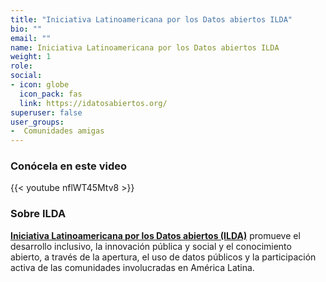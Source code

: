 ```yaml
---
title: "Iniciativa Latinoamericana por los Datos abiertos ILDA"
bio: ""
email: ""
name: Iniciativa Latinoamericana por los Datos abiertos ILDA
weight: 1
role: 
social:
- icon: globe
  icon_pack: fas
  link: https://idatosabiertos.org/
superuser: false
user_groups:
-  Comunidades amigas
---
```


### Conócela en este video

{{< youtube nflWT45Mtv8 >}} 

### Sobre ILDA

**[Iniciativa Latinoamericana por los Datos abiertos (ILDA)](https://idatosabiertos.org/)** promueve el desarrollo inclusivo, la innovación pública y social y el conocimiento abierto, a través de la apertura, el uso de datos públicos y la participación activa de las comunidades involucradas en América Latina.


